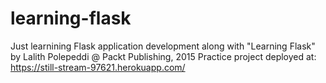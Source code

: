 # learning-flask
Just learnining Flask application development along with "Learning Flask" by Lalith Polepeddi @ Packt Publishing, 2015
Practice project deployed at: https://still-stream-97621.herokuapp.com/